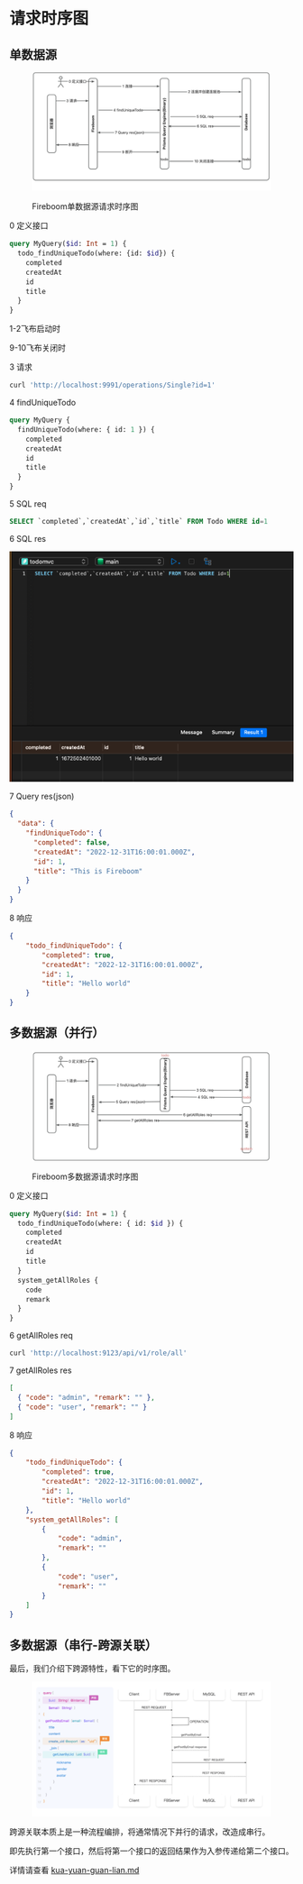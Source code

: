 # 请求时序图

## 单数据源

<figure><img src="../.gitbook/assets/image (8) (1).png" alt=""><figcaption><p>Fireboom单数据源请求时序图</p></figcaption></figure>

0 定义接口

```graphql
query MyQuery($id: Int = 1) {
  todo_findUniqueTodo(where: {id: $id}) {
    completed
    createdAt
    id
    title
  }
}
```

1-2飞布启动时

9-10飞布关闭时

3 请求

```bash
curl 'http://localhost:9991/operations/Single?id=1'
```

4 findUniqueTodo

```graphql
query MyQuery {
  findUniqueTodo(where: { id: 1 }) {
    completed
    createdAt
    id
    title
  }
}
```

5 SQL req

```sql
SELECT `completed`,`createdAt`,`id`,`title` FROM Todo WHERE id=1
```

6 SQL res

![](<../.gitbook/assets/image (14).png>)

7 Query res(json)

```json
{
  "data": {
    "findUniqueTodo": {
      "completed": false,
      "createdAt": "2022-12-31T16:00:01.000Z",
      "id": 1,
      "title": "This is Fireboom"
    }
  }
}
```

8 响应

```json
{
    "todo_findUniqueTodo": {
        "completed": true,
        "createdAt": "2022-12-31T16:00:01.000Z",
        "id": 1,
        "title": "Hello world"
    }
}
```

## 多数据源（并行）

<figure><img src="../.gitbook/assets/image (9).png" alt=""><figcaption><p>Fireboom多数据源请求时序图</p></figcaption></figure>

0 定义接口

```graphql
query MyQuery($id: Int = 1) {
  todo_findUniqueTodo(where: { id: $id }) {
    completed
    createdAt
    id
    title
  }
  system_getAllRoles {
    code
    remark
  }
} 
```

6 getAllRoles req

```bash
curl 'http://localhost:9123/api/v1/role/all'
```

7 getAllRoles res

```json
[
  { "code": "admin", "remark": "" },
  { "code": "user", "remark": "" }
]
```

8 响应

```json
{
    "todo_findUniqueTodo": {
        "completed": true,
        "createdAt": "2022-12-31T16:00:01.000Z",
        "id": 1,
        "title": "Hello world"
    },
    "system_getAllRoles": [
        {
            "code": "admin",
            "remark": ""
        },
        {
            "code": "user",
            "remark": ""
        }
    ]
}
```

## 多数据源（串行-跨源关联）

最后，我们介绍下跨源特性，看下它的时序图。

<figure><img src="../.gitbook/assets/image (10).png" alt=""><figcaption></figcaption></figure>

跨源关联本质上是一种流程编排，将通常情况下并行的请求，改造成串行。

即先执行第一个接口，然后将第一个接口的返回结果作为入参传递给第二个接口。

详情请查看 [kua-yuan-guan-lian.md](../ji-chu-ke-shi-hua-kai-fa/api-gou-jian/kua-yuan-guan-lian.md "mention")
